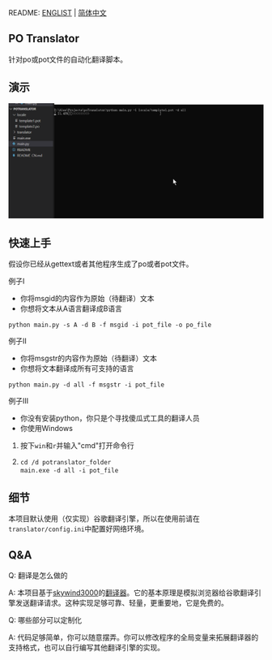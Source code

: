 README: [ENGLIST](https://github.com/alexwoo1900/potranslator/blob/main/README.md) | [简体中文](https://github.com/alexwoo1900/potranslator/blob/main/README_CN.md)

## PO Translator

针对po或pot文件的自动化翻译脚本。

## 演示

![Demo](https://raw.githubusercontent.com/alexwoo1900/potranslator/main/demo.gif)

## 快速上手

假设你已经从gettext或者其他程序生成了po或者pot文件。

例子I

- 你将msgid的内容作为原始（待翻译）文本
- 你想将文本从A语言翻译成B语言

```shell
python main.py -s A -d B -f msgid -i pot_file -o po_file
```

例子II

- 你将msgstr的内容作为原始（待翻译）文本
- 你想将文本翻译成所有可支持的语言

```shell
python main.py -d all -f msgstr -i pot_file
```

例子III

- 你没有安装python，你只是个寻找傻瓜式工具的翻译人员
- 你使用Windows

1. 按下`win`和`r`并输入"cmd"打开命令行
2. 
    ```shell
    cd /d potranslator_folder
    main.exe -d all -i pot_file
    ```

## 细节

本项目默认使用（仅实现）谷歌翻译引擎，所以在使用前请在`translator/config.ini`中配置好网络环境。

## Q&A

Q: 翻译是怎么做的

A: 本项目基于[skywind3000](https://github.com/skywind3000)的[翻译器](https://github.com/skywind3000/translator)。它的基本原理是模拟浏览器给谷歌翻译引擎发送翻译请求。这种实现足够可靠、轻量，更重要地，它是免费的。

Q: 哪些部分可以定制化

A: 代码足够简单，你可以随意摆弄。你可以修改程序的全局变量来拓展翻译器的支持格式，也可以自行编写其他翻译引擎的实现。
